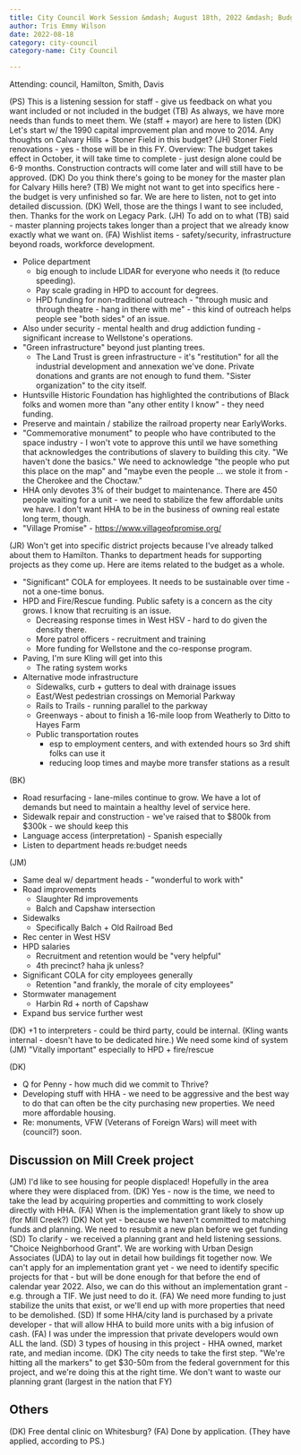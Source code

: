 ```yaml
---
title: City Council Work Session &mdash; August 18th, 2022 &mdash; Budget
author: Tris Emmy Wilson
date: 2022-08-18
category: city-council
category-name: City Council

---
```


Attending: council, Hamilton, Smith, Davis

(PS) This is a listening session for staff - give us feedback on what you want included or not included in the budget
(TB) As always, we have more needs than funds to meet them. We (staff + mayor) are here to listen
(DK) Let's start w/ the 1990 capital improvement plan and move to 2014. Any thoughts on Calvary Hills + Stoner Field in this budget?
(JH) Stoner Field renovations - yes - those will be in this FY. Overview: The budget takes effect in October, it will take time to complete - just design alone could be 6-9 months. Construction contracts will come later and will still have to be approved.
(DK) Do you think there's going to be money for the master plan for Calvary Hills here?
(TB) We might not want to get into specifics here - the budget is very unfinished so far. We are here to listen, not to get into detailed discussion.
(DK) Well, those are the things I want to see included, then. Thanks for the work on Legacy Park.
(JH) To add on to what (TB) said - master planning projects takes longer than a project that we already know exactly what we want on.
(FA) Wishlist items - safety/security, infrastructure beyond roads, workforce development. 
* Police department
    * big enough to include LIDAR for everyone who needs it (to reduce speeding).
    * Pay scale grading in HPD to account for degrees.
    * HPD funding for non-traditional outreach - "through music and through theatre - hang in there with me" - this kind of outreach helps people see "both sides" of an issue.
* Also under security - mental health and drug addiction funding - significant increase to Wellstone's operations.
* "Green infrastructure" beyond just planting trees.
    * The Land Trust is green infrastructure - it's "restitution" for all the industrial development and annexation we've done. Private donations and grants are not enough to fund them. "Sister organization" to the city itself.
* Huntsville Historic Foundation has highlighted the contributions of Black folks and women more than "any other entity I know" - they need funding.
* Preserve and maintain / stabilize the railroad property near EarlyWorks.
* "Commemorative monument" to people who have contributed to the space industry - I won't vote to approve this until we have something that acknowledges the contributions of slavery to building this city. "We haven't done the basics." We need to acknowledge "the people who put this place on the map" and "maybe even the people ... we stole it from - the Cherokee and the Choctaw."
* HHA only devotes 3% of their budget to maintenance. There are 450 people waiting for a unit - we need to stabilize the few affordable units we have. I don't want HHA to be in the business of owning real estate long term, though.
* "Village Promise" - https://www.villageofpromise.org/

(JR) Won't get into specific district projects because I've already talked about them to Hamilton. Thanks to department heads for supporting projects as they come up. Here are items related to the budget as a whole.
* "Significant" COLA for employees. It needs to be sustainable over time - not a one-time bonus.
* HPD and Fire/Rescue funding. Public safety is a concern as the city grows. I know that recruiting is an issue.
    * Decreasing response times in West HSV - hard to do given the density there.
    * More patrol officers - recruitment and training
    * More funding for Wellstone and the co-response program.
* Paving, I'm sure Kling will get into this
    * The rating system works
* Alternative mode infrastructure
    * Sidewalks, curb + gutters to deal with drainage issues
    * East/West pedestrian crossings on Memorial Parkway
    * Rails to Trails - running parallel to the parkway
    * Greenways - about to finish a 16-mile loop from Weatherly to Ditto to Hayes Farm
    * Public transportation routes
        * esp to employment centers, and with extended hours so 3rd shift folks can use it
        * reducing loop times and maybe more transfer stations as a result

(BK)
* Road resurfacing - lane-miles continue to grow. We have a lot of demands but need to maintain a healthy level of service here.
* Sidewalk repair and construction - we've raised that to $800k from $300k - we should keep this
* Language access (interpretation) - Spanish especially
* Listen to department heads re:budget needs

(JM)
* Same deal w/ department heads - "wonderful to work with"
* Road improvements
    * Slaughter Rd improvements
    * Balch and Capshaw intersection
* Sidewalks
    * Specifically Balch + Old Railroad Bed
* Rec center in West HSV
* HPD salaries
    * Recruitment and retention would be "very helpful"
    * 4th precinct? haha jk unless?
* Significant COLA for city employees generally
    * Retention "and frankly, the morale of city employees"
* Stormwater management
    * Harbin Rd + north of Capshaw
* Expand bus service further west

(DK) +1 to interpreters - could be third party, could be internal. (Kling wants internal - doesn't have to be dedicated hire.) We need some kind of system
(JM) "Vitally important" especially to HPD + fire/rescue

(DK)
* Q for Penny - how much did we commit to Thrive?
* Developing stuff with HHA - we need to be aggressive and the best way to do that can often be the city purchasing new properties. We need more affordable housing.
* Re: monuments, VFW (Veterans of Foreign Wars) will meet with (council?) soon.

## Discussion on Mill Creek project

(JM) I'd like to see housing for people displaced! Hopefully in the area where they were displaced from.
(DK) Yes - now is the time, we need to take the lead by acquiring properties and committing to work closely directly with HHA.
(FA) When is the implementation grant likely to show up (for Mill Creek?)
(DK) Not yet - because we haven't committed to matching funds and planning. We need to resubmit a new plan before we get funding
(SD) To clarify - we received a planning grant and held listening sessions. "Choice Neighborhood Grant". We are working with Urban Design Associates (UDA) to lay out in detail how buildings fit together now. We can't apply for an implementation grant yet - we need to identify specific projects for that - but will be done enough for that before the end of calendar year 2022. Also, we can do this without an implementation grant - e.g. through a TIF. We just need to do it.
(FA) We need more funding to just stabilize the units that exist, or we'll end up with more properties that need to be demolished.
(SD) If some HHA/city land is purchased by a private developer - that will allow HHA to build more units with a big infusion of cash.
(FA) I was under the impression that private developers would own ALL the land.
(SD) 3 types of housing in this project - HHA owned, market rate, and median income.
(DK) The city needs to take the first step. "We're hitting all the markers" to get $30-50m from the federal government for this project, and we're doing this at the right time. We don't want to waste our planning grant (largest in the nation that FY)

## Others

(DK) Free dental clinic on Whitesburg?
(FA) Done by application. (They have applied, according to PS.)
